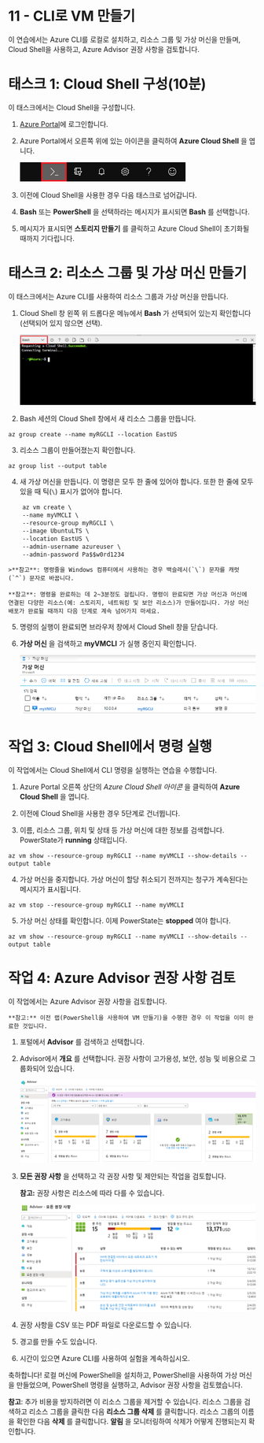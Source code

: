 ﻿---
wts:
    title: '11 - CLI로 VM 만들기(10분)'
    module: '모듈 03: 핵심 솔루션 및 관리 도구 설명하기'
---
# 11 - CLI로 VM 만들기

이 연습에서는 Azure CLI를 로컬로 설치하고, 리소스 그룹 및 가상 머신을 만들며, Cloud Shell을 사용하고, Azure Advisor 권장 사항을 검토합니다. 

# 태스크 1: Cloud Shell 구성(10분)

이 태스크에서는 Cloud Shell을 구성합니다. 

1. [Azure Portal](https://portal.azure.com)에 로그인합니다.

2. Azure Portal에서 오른쪽 위에 있는 아이콘을 클릭하여 **Azure Cloud Shell** 을 엽니다.

    ![Azure Portal Azure Cloud Shell 아이콘 스크린샷.](../images/1002.png)

3. 이전에 Cloud Shell을 사용한 경우 다음 태스크로 넘어갑니다. 

4. **Bash** 또는 **PowerShell** 을 선택하라는 메시지가 표시되면 **Bash** 를 선택합니다. 

5. 메시지가 표시되면 **스토리지 만들기** 를 클릭하고 Azure Cloud Shell이 초기화될 때까지 기다립니다. 

# 태스크 2: 리소스 그룹 및 가상 머신 만들기

이 태스크에서는 Azure CLI를 사용하여 리소스 그룹과 가상 머신을 만듭니다.  

1. Cloud Shell 창 왼쪽 위 드롭다운 메뉴에서 **Bash** 가 선택되어 있는지 확인합니다(선택되어 있지 않으면 선택).

    ![Bash 드롭다운 메뉴가 강조 표시되어 있는 Azure Portal Azure Cloud Shell 스크린샷.](../images/1002a.png)

2. Bash 세션의 Cloud Shell 창에서 새 리소스 그룹을 만듭니다. 

```cli
az group create --name myRGCLI --location EastUS
```

3. 리소스 그룹이 만들어졌는지 확인합니다.

```cli
az group list --output table
```

4. 새 가상 머신을 만듭니다. 이 명령은 모두 한 줄에 있어야 합니다. 또한 한 줄에 모두 있을 때 틱(`\`) 표시가 없어야 합니다. 

```cli
    az vm create \
    --name myVMCLI \
    --resource-group myRGCLI \
    --image UbuntuLTS \
    --location EastUS \
    --admin-username azureuser \
    --admin-password Pa$$w0rd1234
```

    >**참고**: 명령줄을 Windows 컴퓨터에서 사용하는 경우 백슬레시(`\`) 문자를 캐럿(`^`) 문자로 바꿉니다.
    
    **참고**: 명령을 완료하는 데 2~3분정도 걸립니다. 명령이 완료되면 가상 머신과 머신에 연결된 다양한 리소스(예: 스토리지, 네트워킹 및 보안 리소스)가 만들어집니다. 가상 머신 배포가 완료될 때까지 다음 단계로 계속 넘어가지 마세요. 

5. 명령의 실행이 완료되면 브라우저 창에서 Cloud Shell 창을 닫습니다.

6. **가상 머신** 을 검색하고 **myVMCLI** 가 실행 중인지 확인합니다.

    ![실행 중인 상태의 myVMPS가 있는 가상 머신 페이지의 스크린샷.](../images/1101.png)


# 작업 3: Cloud Shell에서 명령 실행

이 작업에서는 Cloud Shell에서 CLI 명령을 실행하는 연습을 수행합니다. 

1. Azure Portal 오른쪽 상단의 *Azure Cloud Shell 아이콘* 을 클릭하여 **Azure Cloud Shell** 을 엽니다.

2. 이전에 Cloud Shell을 사용한 경우 5단계로 건너뜁니다. 

3. 이름, 리소스 그룹, 위치 및 상태 등 가상 머신에 대한 정보를 검색합니다. PowerState가 **running** 상태입니다.

```cli
az vm show --resource-group myRGCLI --name myVMCLI --show-details --output table 
```

4. 가상 머신을 중지합니다. 가상 머신이 할당 취소되기 전까지는 청구가 계속된다는 메시지가 표시됩니다. 

```cli
az vm stop --resource-group myRGCLI --name myVMCLI
```

5. 가상 머신 상태를 확인합니다. 이제 PowerState는 **stopped** 여야 합니다.

```cli
az vm show --resource-group myRGCLI --name myVMCLI --show-details --output table 
```

# 작업 4: Azure Advisor 권장 사항 검토

이 작업에서는 Azure Advisor 권장 사항을 검토합니다. 

    **참고:** 이전 랩(PowerShell을 사용하여 VM 만들기)을 수행한 경우 이 작업을 이미 완료한 것입니다. 

1. 포털에서 **Advisor** 를 검색하고 선택합니다. 

2. Advisor에서 **개요** 를 선택합니다. 권장 사항이 고가용성, 보안, 성능 및 비용으로 그룹화되어 있습니다. 

    ![Advisor 개요 페이지의 스크린샷. ](../images/1103.png)

3. **모든 권장 사항** 을 선택하고 각 권장 사항 및 제안되는 작업을 검토합니다. 

    **참고:** 권장 사항은 리소스에 따라 다를 수 있습니다. 

    ![Advisor 모든 권장 사항 페이지의 스크린샷. ](../images/1104.png)

4. 권장 사항을 CSV 또는 PDF 파일로 다운로드할 수 있습니다. 

5. 경고를 만들 수도 있습니다. 

6. 시간이 있으면 Azure CLI를 사용하여 실험을 계속하십시오.

축하합니다! 로컬 머신에 PowerShell을 설치하고, PowerShell을 사용하여 가상 머신을 만들었으며, PowerShell 명령을 실행하고, Advisor 권장 사항을 검토했습니다.

**참고**: 추가 비용을 방지하려면 이 리소스 그룹을 제거할 수 있습니다. 리소스 그룹을 검색하고 리소스 그룹을 클릭한 다음 **리소스 그룹 삭제** 를 클릭합니다. 리소스 그룹의 이름을 확인한 다음 **삭제** 를 클릭합니다. **알림** 을 모니터링하여 삭제가 어떻게 진행되는지 확인합니다.
